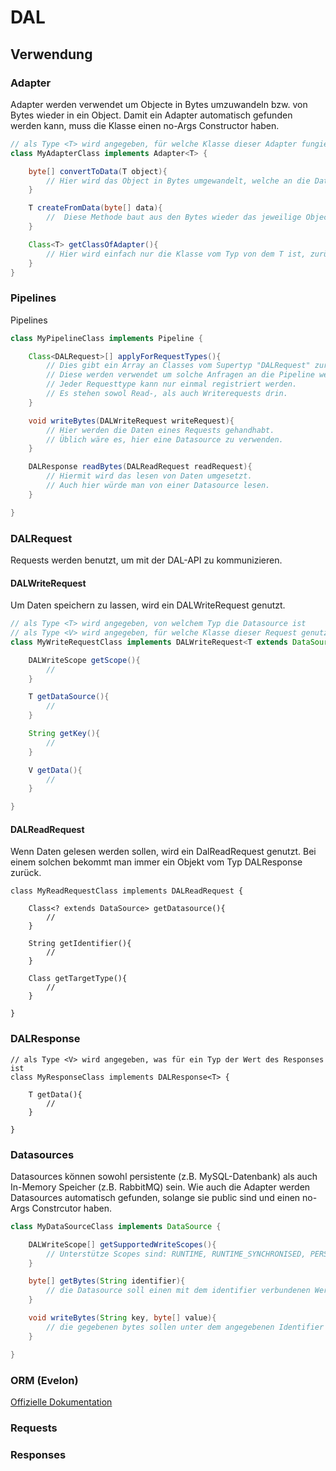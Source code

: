 # DAL

## Verwendung

### Adapter
Adapter werden verwendet um Objecte in Bytes umzuwandeln bzw. von Bytes wieder in ein Object. Damit ein Adapter automatisch gefunden werden kann, muss die Klasse einen no-Args Constructor haben.

```java
// als Type <T> wird angegeben, für welche Klasse dieser Adapter fungiert
class MyAdapterClass implements Adapter<T> {

    byte[] convertToData(T object){
        // Hier wird das Object in Bytes umgewandelt, welche an die Datenquelle weitergegeben wird.
    }

    T createFromData(byte[] data){
        //  Diese Methode baut aus den Bytes wieder das jeweilige Object
    }

    Class<T> getClassOfAdapter(){
        // Hier wird einfach nur die Klasse vom Typ von dem T ist, zurückgegeben.
    }
}
```
### Pipelines
Pipelines 

```java
class MyPipelineClass implements Pipeline {

    Class<DALRequest>[] applyForRequestTypes(){
        // Dies gibt ein Array an Classes vom Supertyp "DALRequest" zurück.
        // Diese werden verwendet um solche Anfragen an die Pipeline weiterzuleiten.
        // Jeder Requesttype kann nur einmal registriert werden.
        // Es stehen sowol Read-, als auch Writerequests drin.
    }

    void writeBytes(DALWriteRequest writeRequest){
        // Hier werden die Daten eines Requests gehandhabt.
        // Üblich wäre es, hier eine Datasource zu verwenden.
    }

    DALResponse readBytes(DALReadRequest readRequest){
        // Hiermit wird das lesen von Daten umgesetzt.
        // Auch hier würde man von einer Datasource lesen.
    }

}
```
### DALRequest

Requests werden benutzt, um mit der DAL-API zu kommunizieren.
#### DALWriteRequest
Um Daten speichern zu lassen, wird ein DALWriteRequest genutzt.
```java
// als Type <T> wird angegeben, von welchem Typ die Datasource ist
// als Type <V> wird angegeben, für welche Klasse dieser Request genutzt wird
class MyWriteRequestClass implements DALWriteRequest<T extends DataSource,V>{

    DALWriteScope getScope(){
        //
    }

    T getDataSource(){
        //
    }

    String getKey(){
        //
    }

    V getData(){
        //
    }

}
```

#### DALReadRequest
Wenn Daten gelesen werden sollen, wird ein DalReadRequest genutzt. Bei einem solchen bekommt man immer ein Objekt vom Typ DALResponse zurück.
```
class MyReadRequestClass implements DALReadRequest {

    Class<? extends DataSource> getDatasource(){
        //
    }

    String getIdentifier(){
        //
    }

    Class getTargetType(){
        //
    }

}
```
### DALResponse
```
// als Type <V> wird angegeben, was für ein Typ der Wert des Responses ist
class MyResponseClass implements DALResponse<T> {

    T getData(){
        //
    }

}
```
### Datasources
Datasources können sowohl persistente (z.B. MySQL-Datenbank) als auch In-Memory Speicher (z.B. RabbitMQ) sein.
Wie auch die Adapter werden Datasources automatisch gefunden, solange sie public sind und einen no-Args Constrcutor haben.
```java
class MyDataSourceClass implements DataSource {

    DALWriteScope[] getSupportedWriteScopes(){
        // Unterstütze Scopes sind: RUNTIME, RUNTIME_SYNCHRONISED, PERSISTENT, PERSISTENT_SYNCHRONISED
    }

    byte[] getBytes(String identifier){
        // die Datasource soll einen mit dem identifier verbundenen Wert zurückgeben
    }

    void writeBytes(String key, byte[] value){
        // die gegebenen bytes sollen unter dem angegebenen Identifier gespeichert werden
    }

}
```

### ORM (Evelon)

[Offizielle Dokumentation](https://github.com/ByteMCNetzwerk/evelon/wiki)

### Requests

### Responses
